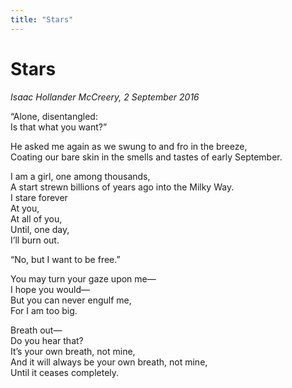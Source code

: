 ```yaml
---
title: "Stars"
---
```


Stars
===

*Isaac Hollander McCreery, 2 September 2016*

“Alone, disentangled:  
Is that what you want?”

He asked me again as we swung to and fro in the breeze,  
Coating our bare skin in the smells and tastes of early September.

I am a girl, one among thousands,  
A start strewn billions of years ago into the Milky Way.  
I stare forever  
At you,  
At all of you,  
Until, one day,  
I’ll burn out.

“No, but I want to be free.”

You may turn your gaze upon me—  
I hope you would—  
But you can never engulf me,  
For I am too big.

Breath out—  
Do you hear that?  
It’s your own breath, not mine,  
And it will always be your own breath, not mine,  
Until it ceases completely.
